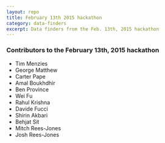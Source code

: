 ```yaml
---
layout: repo
title: February 13th 2015 hackathon
category: data-finders
excerpt: Data finders from the Feb. 13th, 2015 hackathon
---
```





### Contributors to the February 13th, 2015 hackathon
 
  * Tim Menzies
  * George Matthew
  * Carter Pape
  * Amal Boukhdhir
  * Ben Province
  * Wei Fu
  * Rahul Krishna
  * Davide Fucci
  * Shirin Akbari
  * Behjat Sit
  * Mitch Rees-Jones
  * Josh Rees-Jones
 
